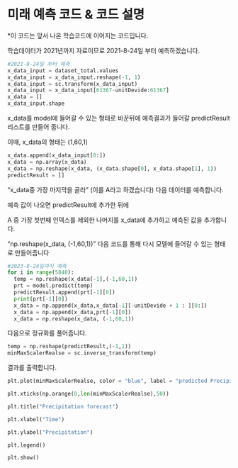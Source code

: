# 미래 예측 코드 & 코드 설명

*이 코드는 앞서 나온 학습코드에 이어지는 코드입니다.

학습데이터가 2021년까지 자료이므로 2021-8-24일 부터 예측하겠습니다.

```python
#2021-8-24일 부터 예측
x_data_input = dataset_total.values
x_data_input = x_data_input.reshape(-1, 1)
x_data_input = sc.transform(x_data_input)
x_data_input = x_data_input[61367-unitDevide:61367]
x_data = []
x_data_input.shape
```

x_data를 model에 들어갈 수 있는 형태로 바꾼뒤에 예측결과가 들어갈 predictResult 리스트를 만들어 줍니다.

이때, x_data의 형태는 (1,60,1)

```python
x_data.append(x_data_input[0:])
x_data = np.array(x_data)
x_data = np.reshape(x_data, (x_data.shape[0], x_data.shape[1], 1))
predictResult = []
```

“x_data중 가장 마지막을 골라” (이를 A라고 하겠습니다) 다음 데이터를 예측합니다.

예측 값이 나오면 predictResult에 추가한 뒤에

A 중 가장 첫번째 인덱스를 제외한 나머지를 x_data에 추가하고 예측된 값을 추가합니다.

 “np.reshape(x_data, (-1,60,1))” 다음 코드를 통해 다시 모델에 들어갈 수 있는 형태로 만들어줍니다

```python
#2023-8-24일까지 예측
for i in range(5840):
  temp = np.reshape(x_data[-1],(-1,60,1))
  prt = model.predict(temp)
  predictResult.append(prt[-1][0])
  print(prt[-1][0])
  x_data = np.append(x_data,x_data[-1][-unitDevide + 1 : ][0:])
  x_data = np.append(x_data,prt[-1][0])
  x_data = np.reshape(x_data, (-1,60,1))
```

다음으로 정규화를 풀어줍니다.

```python
temp = np.reshape(predictResult,(-1,1))
minMaxScalerRealse = sc.inverse_transform(temp)
```

결과를 출력합니다.

```python
plt.plot(minMaxScalerRealse, color = "blue", label = "predicted Precipitation")

plt.xticks(np.arange(0,len(minMaxScalerRealse),50))

plt.title("Precipitation forecast")

plt.xlabel("Time")

plt.ylabel("Precipitation")

plt.legend()

plt.show()
```